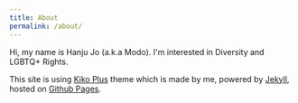 ```yaml
---
title: About
permalink: /about/
---
```


Hi, my name is Hanju Jo (a.k.a Modo). I'm interested in Diversity and LGBTQ+ Rights.

This site is using [Kiko Plus](https://github.com/AWEEKJ/Kiko-plus) theme which is made by me, powered by [Jekyll](http://jekyllrb.com), hosted on [Github Pages](https://pages.github.com).
